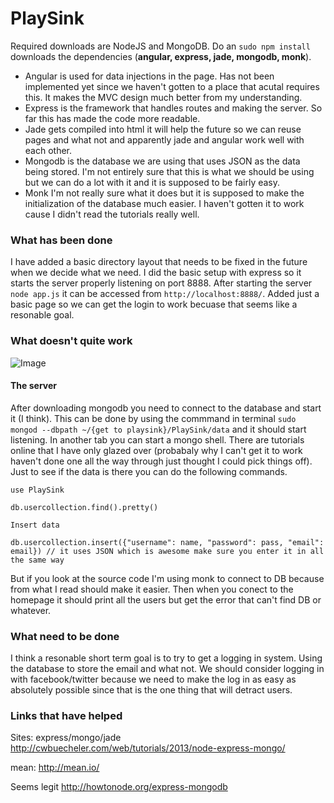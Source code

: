 PlaySink
====

Required downloads are NodeJS and MongoDB. Do an `sudo npm install` downloads the dependencies (**angular, express, jade, mongodb, monk**). 

- Angular is used for data injections in the page. Has not been implemented yet since we haven't gotten to a place that acutal requires this. It makes the MVC design much better from my understanding. 
- Express is the framework that handles routes and making the server. So far this has made the code more readable. 
- Jade gets compiled into html it will help the future so we can reuse pages and what not and apparently jade and angular work well with each other. 
- Mongodb is the database we are using that uses JSON as the data being stored. I'm not entirely sure that this is what we should be using but we can do a lot with it and it is supposed to be fairly easy. 
- Monk I'm not really sure what it does but it is supposed to make the initialization of the database much easier. I haven't gotten it to work cause I didn't read the tutorials really well.

### What has been done

I have added a basic directory layout that needs to be fixed in the future when we decide what we need. I did the basic setup with express so it starts the server properly listening on port 8888. After starting the server `node app.js` it can be accessed from `http://localhost:8888/`. Added just a basic page so we can get the login to work becuase that seems like a resonable goal.

### What doesn't quite work

![Image](../master/docs-internal/img/dashboard.png?raw=true)

#### The server

After downloading mongodb you need to connect to the database and start it (I think). This can be done by using the commmand in terminal `sudo mongod --dbpath ~/{get to playsink}/PlaySink/data` and it should start listening. In another tab you can start a mongo shell. There are tutorials online that I have only glazed over (probabaly why I can't get it to work haven't done one all the way through just thought I could pick things off). Just to see if the data is there you can do the following commands.

    use PlaySink

    db.usercollection.find().pretty()

    Insert data

    db.usercollection.insert({"username": name, "password": pass, "email": email}) // it uses JSON which is awesome make sure you enter it in all the same way

But if you look at the source code I'm using monk to connect to DB because from what I read should make it easier. Then when you conect to the homepage it should print all the users but get the error that can't find DB or whatever.

### What need to be done

I think a resonable short term goal is to try to get a logging in system. Using the database to store the email and what not. We should consider logging in with facebook/twitter because we need to make the log in as easy as absolutely possible since that is the one thing that will detract users.

### Links that have helped

Sites:
express/mongo/jade
http://cwbuecheler.com/web/tutorials/2013/node-express-mongo/

mean:
http://mean.io/

Seems legit
http://howtonode.org/express-mongodb
